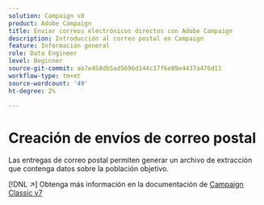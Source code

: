 ```yaml
---
solution: Campaign v8
product: Adobe Campaign
title: Enviar correos electrónicos directos con Adobe Campaign
description: Introducción al correo postal en Campaign
feature: Información general
role: Data Engineer
level: Beginner
source-git-commit: ab7e458db5ad5696d144c17f6e89e4437a476d11
workflow-type: tm+mt
source-wordcount: '49'
ht-degree: 2%

---
```


# Creación de envíos de correo postal

Las entregas de correo postal permiten generar un archivo de extracción que contenga datos sobre la población objetivo.

[!DNL :arrow_upper_right:] Obtenga más información en la documentación de  [Campaign Classic v7](https://experienceleague.adobe.com/docs/campaign-classic/using/sending-messages/sending-direct-mail/about-direct-mail-channel.html)

